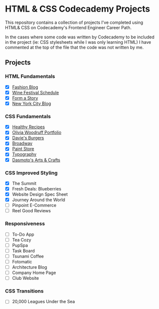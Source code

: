 # HTML & CSS Codecademy Projects #
This repository contains a collection of projects I've completed using HTML& CSS on Codecademy's Frontend Engineer Career Path. 

In the cases where some code was written by Codecademy to be included in the project (ie: CSS stylesheets while I was only learning HTML) I have commented at the top of the file that the code was not written by me.

## Projects ##
### HTML Fundamentals ###
 - [x] [Fashion Blog](https://github.com/emmaclarem/html-css-codecademy-projects/tree/main/Fashion%20Blog)
 - [x] [Wine Festival Schedule](https://github.com/emmaclarem/html-css-codecademy-projects/tree/main/Wine%20Festival%20Schedule)
 - [x] [Form a Story](https://github.com/emmaclarem/html-css-codecademy-projects/tree/main/Form%20a%20Story)
 - [x] [New York City Blog](https://github.com/emmaclarem/html-css-codecademy-projects/tree/main/New%20York%20City%20Blog)

### CSS Fundamentals ###
 - [x] [Healthy Recipes](https://github.com/emmaclarem/html-css-codecademy-projects/tree/main/Healthy%20Recipes)
 - [x] [Olivia Woodruff Portfolio](https://github.com/emmaclarem/html-css-codecademy-projects/tree/main/Olivia%20Woodruff%20Portfolio)
 - [x] [Davie's Burgers](https://github.com/emmaclarem/html-css-codecademy-projects/tree/main/Davie's%20Burgers)
 - [x] [Broadway](https://github.com/emmaclarem/html-css-codecademy-projects/tree/main/Broadway)
 - [x] [Paint Store](https://github.com/emmaclarem/html-css-codecademy-projects/tree/main/Paint%20Store)
 - [x] [Typography](https://github.com/emmaclarem/html-css-codecademy-projects/tree/main/Typography)
 - [x] [Dasmoto's Arts & Crafts](https://github.com/emmaclarem/html-css-codecademy-projects/tree/main/Dasmoto's%20Arts%20%26%20Crafts)

### CSS Improved Styling ###
 - [x] The Summit
 - [x] Fresh Deals: Blueberries
 - [x] Website Design Spec Sheet
 - [x] Journey Around the World
 - [ ] Pinpoint E-Commerce
 - [ ] Reel Good Reviews

### Responsiveness ###
 - [ ] To-Do App
 - [ ] Tea Cozy
 - [ ] PupSpa
 - [ ] Task Board
 - [ ] Tsunami Coffee
 - [ ] Fotomatic
 - [ ] Architecture Blog
 - [ ] Company Home Page
 - [ ] Club Website

### CSS Transitions ###
 - [ ] 20,000 Leagues Under the Sea
 
